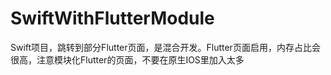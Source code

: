 # SwiftWithFlutterModule
Swift项目，跳转到部分Flutter页面，是混合开发。Flutter页面启用，内存占比会很高，注意模块化Flutter的页面，不要在原生IOS里加入太多
